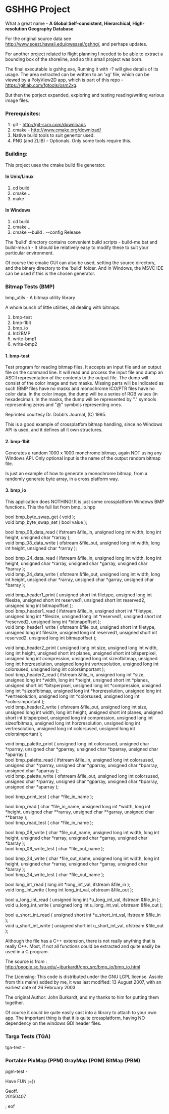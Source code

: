 # GSHHG Project

What a great name - **A Global Self-consistent, Hierarchical, High-resolution Geography Database**

For the original source data see <a target="_blank" href="http://www.soest.hawaii.edu/pwessel/gshhg/">http://www.soest.hawaii.edu/pwessel/gshhg/</a>, and perhaps updates.

For another project related to flight planning I needed to be able to extract 
a bounding box of the shoreline, and so this small project was born.

The final executable is gshhg.exe, Running it with -? will give details of its usage. The area extracted can be written to an 'xg' file, which can be viewed by a PolyView2D app, which is part of this repo - https://gitlab.com/fgtools/osm2xg.

But then the porject expanded, exploring and testing reading/writing various image files.

### Prerequisites:

 1. git - http://git-scm.com/downloads
 2. cmake - http://www.cmake.org/download/
 3. Native build tools to suit genertor used.
 4. PNG (and ZLIB) - Optionals. Only some tools require this.

### Building:

This project uses the cmake build file generator.

#### In Unix/Linux

 1. cd build
 2. cmake ..
 3. make
 
#### In Windows

 1. cd build
 2. cmake ..
 3. cmake --build . --config Release
 
The 'build' directory contains convenient build scripts - build-me.bat and build-me.sh - It should be relatively easy to modify these to suit your particular environment.
 
Of course the cmake GUI can also be used, setting the source directory, and the binary directory to the 'build' folder. And in Windows, the MSVC IDE can be used if this is the chosen generator.


### Bitmap Tests (BMP)

bmp_utils - A bitmap utility library

A whole bunch of little utilities, all dealing with bitmaps.

 1. bmp-test
 2. bmp-1bit
 3. bmp_io
 4. Int2BMP
 5. write-bmp1
 6. write-bmp2

#### 1. bmp-test

Test program for reading bitmap files.  It accepts an input file and an
output file on the command line.  It will read and process the input file
and dump an ASCII representation of the contents to the output file.  The
dump will consist of the color image and two masks.  Missing parts will be
indicated as such (BMP files have no masks and monochrome ICO/PTR files
have no color data.  In the color image, the dump will be a series of RGB
values (in hexadecimal).  In the masks, the dump will be represented by "."
symbols representing zeros and "@" symbols representing ones.

Reprinted courtesy Dr. Dobb's Journal, (C) 1995.

This is a good example of crossplatfom bitmap handling, since no Windows API is used,
and it defines all it own structures.
 
#### 2. bmp-1bit

Generates a random 1000 x 1000 monchrome bitmap, again NOT using any Windows API. Only optional input is the name of the output random bitmap file.

Is just an example of how to generate a monochrome bitmap, from a randomly generate byte array, in a cross platform way.

#### 3. bmp_io

This application does NOTHING!
It is just some crossplatform Windows BMP functions.
This the full list from bmp_io.hpp

bool bmp_byte_swap_get ( void );  
void bmp_byte_swap_set ( bool value );  

bool bmp_08_data_read ( ifstream &file_in, unsigned long int width, long int height, 
  unsigned char *rarray );  
void bmp_08_data_write ( ofstream &file_out, unsigned long int width, 
  long int height, unsigned char *rarray );  

bool bmp_24_data_read ( ifstream &file_in, unsigned long int width, 
  long int height, unsigned char *rarray, unsigned char *garray, unsigned char *barray );  
void bmp_24_data_write ( ofstream &file_out, unsigned long int width, 
  long int height, unsigned char *rarray, unsigned char *garray, unsigned char *barray );  

void bmp_header1_print ( unsigned short int filetype, 
  unsigned long int filesize, unsigned short int reserved1, 
  unsigned short int reserved2, unsigned long int bitmapoffset );  
bool bmp_header1_read ( ifstream &file_in, unsigned short int *filetype, 
  unsigned long int *filesize, unsigned long int *reserved1, 
  unsigned short int *reserved2, unsigned long int *bitmapoffset );  
void bmp_header1_write ( ofstream &file_out, unsigned short int filetype,
  unsigned long int filesize, unsigned long int reserved1, 
  unsigned short int reserved2, unsigned long int bitmapoffset );  

void bmp_header2_print ( unsigned long int size, unsigned long int width, 
  long int height, 
  unsigned short int planes, unsigned short int bitsperpixel, 
  unsigned long int compression, unsigned long int sizeofbitmap,
  unsigned long int horzresolution, unsigned long int vertresolution,
  unsigned long int colorsused,  unsigned long int colorsimportant );  
bool bmp_header2_read ( ifstream &file_in, unsigned long int *size,
  unsigned long int *width, long int *height, 
  unsigned short int *planes, unsigned short int *bitsperpixel,
  unsigned long int *compression, unsigned long int *sizeofbitmap,
  unsigned long int *horzresolution, unsigned long int *vertresolution,
  unsigned long int *colorsused, unsigned long int *colorsimportant );  
void bmp_header2_write ( ofstream &file_out, unsigned long int size,
  unsigned long int width, long int height, 
  unsigned short int planes, unsigned short int bitsperpixel,
  unsigned long int compression, unsigned long int sizeofbitmap,
  unsigned long int horzresolution, unsigned long int vertresolution,
  unsigned long int colorsused, unsigned long int colorsimportant );  

void bmp_palette_print ( unsigned long int colorsused, 
  unsigned char *rparray, unsigned char *gparray, unsigned char *bparray,
  unsigned char *aparray );  
bool bmp_palette_read ( ifstream &file_in, unsigned long int colorsused,
  unsigned char *rparray, unsigned char *gparray, unsigned char *bparray, 
  unsigned char *aparray );  
void bmp_palette_write ( ofstream &file_out, unsigned long int colorsused, 
  unsigned char *rparray, unsigned char *gparray, unsigned char *bparray,
  unsigned char *aparray );  

bool bmp_print_test ( char *file_in_name );  

bool bmp_read ( char *file_in_name, unsigned long int *width, long int *height, 
  unsigned char **rarray, unsigned char **garray, unsigned char **barray );  
bool bmp_read_test ( char *file_in_name );  

bool bmp_08_write ( char *file_out_name, unsigned long int width, long int height, 
  unsigned char *rarray, unsigned char *garray, unsigned char *barray );  
bool bmp_08_write_test ( char *file_out_name );  

bool bmp_24_write ( char *file_out_name, unsigned long int width, long int height, 
  unsigned char *rarray, unsigned char *garray, unsigned char *barray );  
bool bmp_24_write_test ( char *file_out_name );  

bool long_int_read ( long int *long_int_val, ifstream &file_in );  
void long_int_write ( long int long_int_val, ofstream &file_out );  

bool u_long_int_read ( unsigned long int *u_long_int_val, ifstream &file_in );  
void u_long_int_write ( unsigned long int u_long_int_val, ofstream &file_out );  

bool u_short_int_read ( unsigned short int *u_short_int_val, ifstream &file_in );  
void u_short_int_write ( unsigned short int u_short_int_val, ofstream &file_out );  

Although the file has a C++ extension, there is not really anything
that is really C++. Most, if not all functions could be extracted and
quite easily be used in a C program.

The source is from : http://people.sc.fsu.edu/~jburkardt/cpp_src/bmp_io/bmp_io.html

The Licensing: This code is distributed under the GNU LGPL license. 
Asside from this main() added by me, it was last modified: 13 August 2007, with an
earliest date of 26 February 2003

The original Author: John Burkardt, and my thanks to him for putting them together.

Of course it could be quite easily cast into a library to attach to your own app.
The important thing is that it is quite crossplatform, having NO dependency on the
windows GDI header files.


### Targa Tests (TGA)

tga-test -

### Portable PixMap (PPM) GrayMap (PGM) BitMap (PBM)

pgm-test -

Have FUN ;=))

Geoff.   
20150407

; eof
